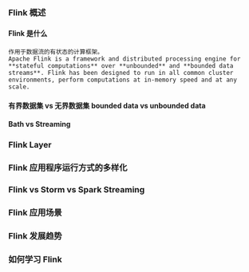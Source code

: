 ### Flink 概述

#### Flink 是什么
	作用于数据流的有状态的计算框架。
	Apache Flink is a framework and distributed processing engine for **stateful computations** over **unbounded** and **bounded data streams**. Flink has been designed to run in all common cluster environments, perform computations at in-memory speed and at any scale.
#### 有界数据集 vs 无界数据集 bounded data vs unbounded data
#### Bath vs Streaming

### Flink Layer

### Flink 应用程序运行方式的多样化

### Flink vs Storm vs Spark Streaming

### Flink 应用场景

### Flink 发展趋势

### 如何学习 Flink 